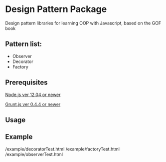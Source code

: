 Design Pattern Package
========
Design pattern libraries for learning OOP with Javascript, based on the GOF book

Pattern list:
----
- Observer
- Decorator
- Factory

Prerequisites
----
  [Node.js ver 12.04 or newer](http://nodejs.org)
  
  [Grunt.js ver 0.4.4 or newer](http://gruntjs.com/)
 
    
Usage
----

Example
----
/example/decoratorTest.html
/example/factoryTest.html
/example/observerTest.html
